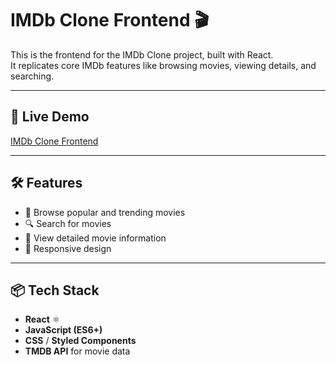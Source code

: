 # IMDb Clone Frontend 🎬

This is the frontend for the IMDb Clone project, built with React.  
It replicates core IMDb features like browsing movies, viewing details, and searching.

---

## 🚀 Live Demo
[IMDb Clone Frontend](https://imdb-clone-frontend-sooty.vercel.app/)

---

## 🛠️ Features
- 🎥 Browse popular and trending movies
- 🔍 Search for movies
- 📄 View detailed movie information
- 📱 Responsive design

---

## 📦 Tech Stack
- **React** ⚛️
- **JavaScript (ES6+)**
- **CSS** / **Styled Components**
- **TMDB API** for movie data
